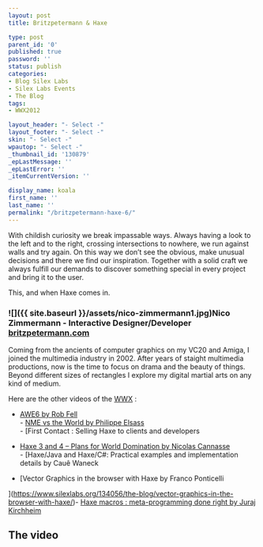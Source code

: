```yaml
---
layout: post
title: Britzpetermann & Haxe

type: post
parent_id: '0'
published: true
password: ''
status: publish
categories:
- Blog Silex Labs
- Silex Labs Events
- The Blog
tags:
- WWX2012

layout_header: "- Select -"
layout_footer: "- Select -"
skin: "- Select -"
wpautop: "- Select -"
_thumbnail_id: '130879'
_epLastMessage: ''
_epLastError: ''
_itemCurrentVersion: ''

display_name: koala
first_name: ''
last_name: ''
permalink: "/britzpetermann-haxe-6/"
---
```


With childish curiosity we break impassable ways. Always having a look to the left and to the right, crossing intersections to nowhere, we run against walls and try again. On this way we don’t see the obvious, make unusual decisions and there we find our inspiration. Together with a solid craft we always fulfill our demands to discover something special in every project and bring it to the user.

This, and when Haxe comes in.

### ![]({{ site.baseurl }}/assets/nico-zimmermann1.jpg)Nico Zimmermann - Interactive Designer/Developer [britzpetermann.com](http://britzpetermann.com/)

Coming from the ancients of computer graphics on my VC20 and Amiga, I joined the multimedia industry in 2002. After years of staight multimedia productions, now is the time to focus on drama and the beauty of things. Beyond different sizes of rectangles I explore my digital martial arts on any kind of medium.

Here are the other videos of the [WWX](http://wwx.haxe.org/)
:  
- [AWE6 by Rob Fell  
](https://www.silexlabs.org/132111/the-blog/may-the-force-be-with-you-making-a-game-with-awe6/)- [NME vs the World by Philippe Elsass  
](https://www.silexlabs.org/133359/the-blog/haxe-nme-vs-the-world/)- [First Contact
: Selling Haxe to clients and developers  

- [Haxe 3 and 4 – Plans for World Domination by Nicolas Cannasse  
](https://www.silexlabs.org/133720/the-blog/haxe-3-and-4-%E2%80%93-plans-for-world-domination/)- [Haxe/Java and
Haxe/C#: Practical examples and implementation details by Cauê Waneck  

- [Vector Graphics in the browser with Haxe by Franco Ponticelli  


](https://www.silexlabs.org/134056/the-blog/vector-graphics-in-the-browser-with-haxe/)- [Haxe macros
: meta-programming done right by Juraj Kirchheim](https://www.silexlabs.org/135331/the-blog/haxe-macros-meta-programming-done-right/)[  
](https://www.silexlabs.org/134056/the-blog/vector-graphics-in-the-browser-with-haxe/)

The video
---------